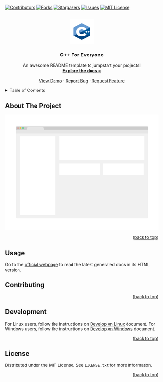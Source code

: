 <a name="readme-top"></a>

<!-- PROJECT SHIELDS -->
[![Contributors][contributors-shield]][contributors-url]
[![Forks][forks-shield]][forks-url]
[![Stargazers][stars-shield]][stars-url]
[![Issues][issues-shield]][issues-url]
[![MIT License][license-shield]][license-url]

<!-- PROJECT LOGO -->
<br />
<div align="center">
  <a href="https://github.com/Hekkfern/Cpp-For-Everyone">
    <img src="source/images/logo.png" alt="Logo" width="80" height="80">
  </a>

  <h3 align="center">C++ For Everyone</h3>

  <p align="center">
    An awesome README template to jumpstart your projects!
    <br />
    <a href="https://github.com/Hekkfern/Cpp-For-Everyone"><strong>Explore the docs »</strong></a>
    <br />
    <br />
    <a href="https://github.com/Hekkfern/Cpp-For-Everyone">View Demo</a>
    ·
    <a href="https://github.com/Hekkfern/Cpp-For-Everyone/issues">Report Bug</a>
    ·
    <a href="https://github.com/Hekkfern/Cpp-For-Everyone/issues">Request Feature</a>
  </p>
</div>

<!-- TABLE OF CONTENTS -->
<details>
  <summary>Table of Contents</summary>
  <ol>
    <li>
      <a href="#about-the-project">About The Project</a>
      <ul>
        <li><a href="#built-with">Built With</a></li>
      </ul>
    </li>
    <li>
      <a href="#getting-started">Getting Started</a>
      <ul>
        <li><a href="#prerequisites">Prerequisites</a></li>
        <li><a href="#installation">Installation</a></li>
      </ul>
    </li>
    <li><a href="#usage">Usage</a></li>
    <li><a href="#roadmap">Roadmap</a></li>
    <li><a href="#contributing">Contributing</a></li>
    <li><a href="#license">License</a></li>
    <li><a href="#contact">Contact</a></li>
    <li><a href="#acknowledgments">Acknowledgments</a></li>
  </ol>
</details>

## About The Project

[![Product Name Screen Shot][product-screenshot]](https://example.com)

<p align="right">(<a href="#readme-top">back to top</a>)</p>

## Usage

Go to the [official webpage](http://example.com) to read the latest generated docs in its HTML version.

## Contributing


<p align="right">(<a href="#readme-top">back to top</a>)</p>

## Development

For Linux users, follow the instructions on [Develop on Linux](docs/DEVELOP_LINUX.md) document.
For Windows users, follow the instructions on [Develop on Windows](docs/DEVELOP_WINDOWS.md) document.

<p align="right">(<a href="#readme-top">back to top</a>)</p>

## License

Distributed under the MIT License. See `LICENSE.txt` for more information.

<p align="right">(<a href="#readme-top">back to top</a>)</p>


<!-- MARKDOWN LINKS & IMAGES -->
<!-- https://www.markdownguide.org/basic-syntax/#reference-style-links -->
[contributors-shield]: https://img.shields.io/github/contributors/Hekkfern/Cpp-For-Everyone.svg?style=for-the-badge
[contributors-url]: https://github.com/Hekkfern/Cpp-For-Everyone/graphs/contributors
[forks-shield]: https://img.shields.io/github/forks/Hekkfern/Cpp-For-Everyone.svg?style=for-the-badge
[forks-url]: https://github.com/Hekkfern/Cpp-For-Everyone/network/members
[stars-shield]: https://img.shields.io/github/stars/Hekkfern/Cpp-For-Everyone.svg?style=for-the-badge
[stars-url]: https://github.com/Hekkfern/Cpp-For-Everyone/stargazers
[issues-shield]: https://img.shields.io/github/issues/Hekkfern/Cpp-For-Everyone.svg?style=for-the-badge
[issues-url]: https://github.com/Hekkfern/Cpp-For-Everyone/issues
[license-shield]: https://img.shields.io/github/license/Hekkfern/Cpp-For-Everyone.svg?style=for-the-badge
[license-url]: https://github.com/Hekkfern/Cpp-For-Everyone/blob/master/LICENSE.txt
[product-screenshot]: images/screenshot.png
